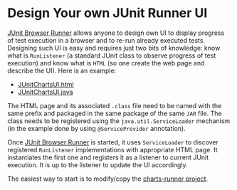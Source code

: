 Design Your own JUnit Runner UI
===============================

[JUnit Browser Runner](README.md) allows anyone to design own UI to display progress of
test execution in a browser and to re-run already executed tests. Designing such UI is
easy and requires just two bits of knowledge: know what is `RunListener` (a standard
JUnit class to observe progress of test execution) and know what is `HTML` (so one
create the web page and describe the UI). Here is an example:

* [JUnitChartsUI.html](charts-runner/src/main/resources/com/dukescript/junit/chartsui/JUnitChartsUI.html)
* [JUnitChartsUI.java](https://github.com/dukescript/junit-browser-runner/blob/master/charts-runner/src/main/java/com/dukescript/junit/chartsui/JUnitChartsUI.java)

The HTML page and its associated `.class` file need to be named with the same prefix and
packaged in the same package of the same `JAR` file. The class needs to be registered using 
the `java.util.ServiceLoader` mechanism (in the example done by using `@ServiceProvider` annotation).

Once [JUnit Browser Runner](README.md) is started, it uses `ServiceLoader` to discover registered
`RunListener` implementations with appropriate HTML page. It instantiates the first one and registers
it as a listener to current JUnit execution. It is up to the listener to update the UI accordingly.

The easiest way to start is to modify/copy the [charts-runner project](charts-runner).

